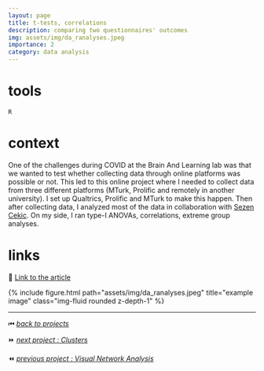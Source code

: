 ```yaml
---
layout: page
title: t-tests, correlations
description: comparing two questionnaires' outcomes
img: assets/img/da_ranalyses.jpeg
importance: 2
category: data analysis
---
```


# tools

`R`

# context

One of the challenges during COVID at the Brain And Learning lab was that we wanted to test whether collecting data through online platforms was possible or not. This led to this online project where I needed to collect data from three different platforms (MTurk, Prolific and remotely in another university). I set up Qualtrics, Prolific and MTurk to make this happen. Then after collecting data, I analyzed most of the data in collaboration with [Sezen Cekic](https://www.researchgate.net/profile/Sezen-Cekic). On my side, I ran type-I ANOVAs, correlations, extreme group analyses.

# links

📖 [Link to the article](https://tmb.apaopen.org/pub/tmb0000106/release/1)

<div class="row">
    <div class="col-sm mt-3 mt-md-0">
        {% include figure.html path="assets/img/da_ranalyses.jpeg" title="example image" class="img-fluid rounded z-depth-1" %}
    </div>
</div>

______

⏮ [*back to projects*](./..)

⏩ [*next project : Clusters*](./../da_clusters)

⏪ [*previous project : Visual Network Analysis*](./../da_vnaintro)